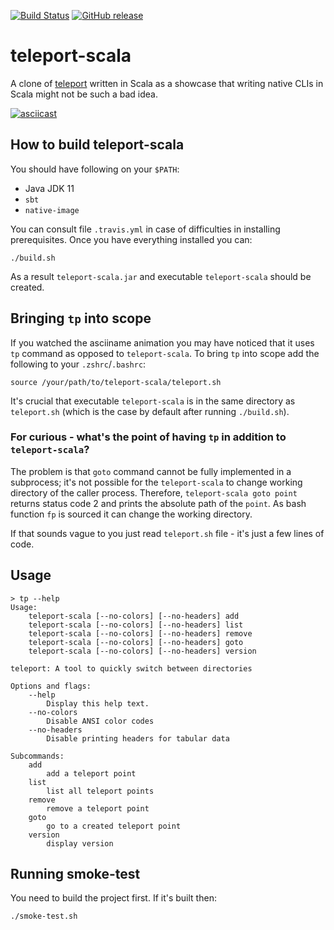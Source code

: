 [![Build Status](https://travis-ci.com/note/teleport-scala.svg?branch=master)](https://travis-ci.com/note/teleport-scala)
[![GitHub release](https://img.shields.io/github/v/release/note/teleport-scala.svg)](https://GitHub.com/note/teleport-scala/releases/)

# teleport-scala

A clone of [teleport](https://github.com/bollu/teleport) written in Scala as a showcase that writing native CLIs in Scala
might not be such a bad idea.

[![asciicast](https://asciinema.org/a/310481.svg)](https://asciinema.org/a/310481)

## How to build teleport-scala

You should have following on your `$PATH`:

* Java JDK 11
* `sbt`
* `native-image`

You can consult file `.travis.yml` in case of difficulties in installing prerequisites. Once you have everything installed
you can:

```
./build.sh
```

As a result `teleport-scala.jar` and executable `teleport-scala` should be created.

## Bringing `tp` into scope

If you watched the asciiname animation you may have noticed that it uses `tp` command as opposed to `teleport-scala`.
To bring `tp` into scope add the following to your `.zshrc`/`.bashrc`:

```
source /your/path/to/teleport-scala/teleport.sh
```

It's crucial that executable `teleport-scala` is in the same directory as `teleport.sh` (which is the case by default after running `./build.sh`).

### For curious - what's the point of having `tp` in addition to `teleport-scala`?

The problem is that `goto` command cannot be fully implemented in a subprocess; it's not possible for the 
`teleport-scala` to change working directory of the caller process. Therefore, `teleport-scala goto point` returns
status code 2 and prints the absolute path of the `point`. As bash function `fp` is sourced it can change the working 
directory.
 
If that sounds vague to you just read `teleport.sh` file - it's just a few lines of code.  

## Usage

```
> tp --help
Usage:
    teleport-scala [--no-colors] [--no-headers] add
    teleport-scala [--no-colors] [--no-headers] list
    teleport-scala [--no-colors] [--no-headers] remove
    teleport-scala [--no-colors] [--no-headers] goto
    teleport-scala [--no-colors] [--no-headers] version

teleport: A tool to quickly switch between directories

Options and flags:
    --help
        Display this help text.
    --no-colors
        Disable ANSI color codes
    --no-headers
        Disable printing headers for tabular data

Subcommands:
    add
        add a teleport point
    list
        list all teleport points
    remove
        remove a teleport point
    goto
        go to a created teleport point
    version
        display version
```

## Running smoke-test

You need to build the project first. If it's built then:

```
./smoke-test.sh
```
